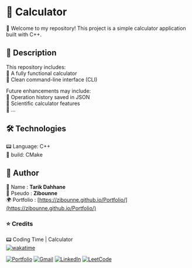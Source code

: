# 📌 Calculator

🔹 Welcome to my repository! This project is a simple calculator application built with C++.

## 📜 Description

This repository includes:<br>
🔹 A fully functional calculator<br>
🔹 Clean command-line interface (CLI)<br>

Future enhancements may include:<br>
🔹 Operation history saved in JSON<br>
🔹 Scientific calculator features<br>
🔹 ...

## 🛠️ Technologies

📟 Language: C++<br>
🔧 build: CMake

## 👤 Author

📝 Name : **Tarik Dahhane**
<br>
📝 Pseudo : **Zibounne**
<br>
🌍 Portfolio : [https://zibounne.github.io/Portfolio/](https://zibounne.github.io/Portfolio/)

### ⭐ Credits

📟 Coding Time | Calculator
<br>
[![wakatime](https://wakatime.com/badge/user/018ee67a-8597-4af3-ab6a-199ac4f20f9d/project/018f0124-ebcd-438a-85b9-d0d67f28d2e8.svg)](https://wakatime.com/badge/user/018ee67a-8597-4af3-ab6a-199ac4f20f9d/project/018f0124-ebcd-438a-85b9-d0d67f28d2e8)
<br>

[![Portfolio](https://img.shields.io/badge/Portfolio-%23000000.svg?style=for-the-badge)](https://zibounne.github.io/Portfolio/) [![Gmail](https://img.shields.io/badge/Gmail-D14836?style=for-the-badge&logo=gmail&logoColor=white)](mailto:tarik.dahhane.pro@gmail.com) [![LinkedIn](https://img.shields.io/badge/linkedin-%230077B5.svg?style=for-the-badge&logo=linkedin&logoColor=white)](https://www.linkedin.com/in/tarik-dahhane-0777b3313)  [![LeetCode](https://img.shields.io/badge/LeetCode-FFA116?style=for-the-badge&logo=leetcode&logoColor=white)](https://leetcode.com/u/zibounne/)
